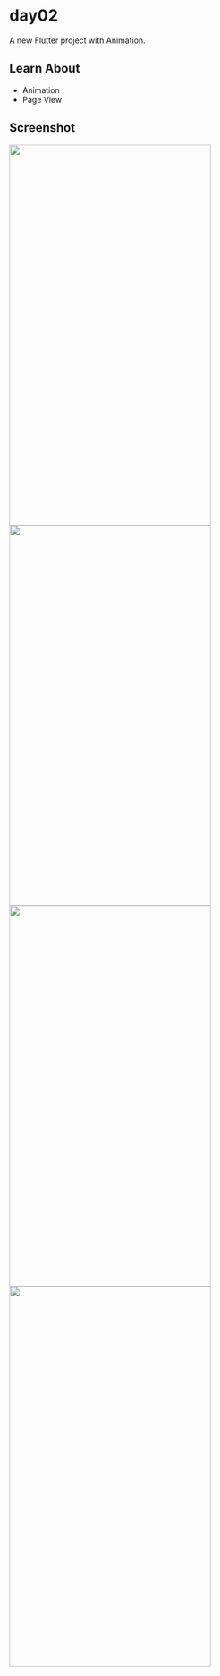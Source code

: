 # day02

A new Flutter project with Animation.

## Learn About 
- Animation
- Page View

## Screenshot
<p float="left">
<img src="https://user-images.githubusercontent.com/51056125/148838584-f28e6ae8-e044-43d5-8d58-62d617a9d627.jpeg" width="360" height="680">
<img src="https://user-images.githubusercontent.com/51056125/148838595-f3b3928f-13e8-476a-b29a-0eb60c41a6cd.jpeg" width="360" height="680">
<br>
<img src="https://user-images.githubusercontent.com/51056125/148838602-e4f2792f-6e9b-4d65-b5a1-4c62fb60b50a.jpeg" width="360" height="680">
<img src="https://user-images.githubusercontent.com/51056125/148838609-de508cb5-205e-4fea-9aa4-1b97c4268525.jpeg" width="360" height="680">
<p>
